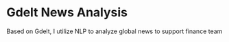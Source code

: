 # Gdelt News Analysis
 Based on Gdelt, I utilize NLP to analyze global news to support finance team
